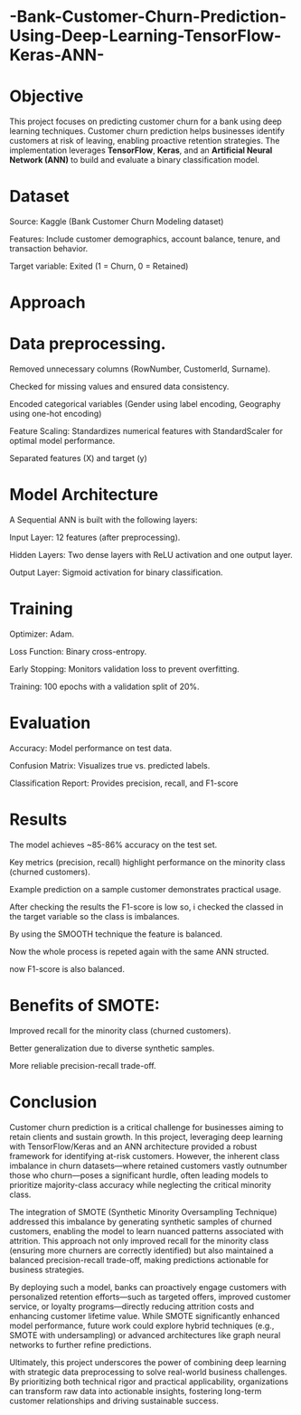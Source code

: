# -Bank-Customer-Churn-Prediction-Using-Deep-Learning-TensorFlow-Keras-ANN-

#  Objective

This project focuses on predicting customer churn for a bank using deep learning techniques. Customer churn prediction helps businesses identify customers at risk of leaving, enabling proactive retention strategies. The implementation leverages **TensorFlow**, **Keras**, and an **Artificial Neural Network (ANN)** to build and evaluate a binary classification model.

# Dataset
Source: Kaggle (Bank Customer Churn Modeling dataset)

Features: Include customer demographics, account balance, tenure, and transaction behavior.

Target variable: Exited (1 = Churn, 0 = Retained)

# Approach
# Data preprocessing.
Removed unnecessary columns (RowNumber, CustomerId, Surname).

Checked for missing values and ensured data consistency.

Encoded categorical variables (Gender using label encoding, Geography using one-hot encoding)

Feature Scaling: Standardizes numerical features with StandardScaler for optimal model performance.

Separated features (X) and target (y)
# Model Architecture
A Sequential ANN is built with the following layers:

Input Layer: 12 features (after preprocessing).

Hidden Layers: Two dense layers with ReLU activation and one output layer.

Output Layer: Sigmoid activation for binary classification.

# Training
Optimizer: Adam.

Loss Function: Binary cross-entropy.

Early Stopping: Monitors validation loss to prevent overfitting.

Training: 100 epochs with a validation split of 20%.

# Evaluation
Accuracy: Model performance on test data.

Confusion Matrix: Visualizes true vs. predicted labels.

Classification Report: Provides precision, recall, and F1-score

# Results
The model achieves ~85-86% accuracy on the test set.

Key metrics (precision, recall) highlight performance on the minority class (churned customers).

Example prediction on a sample customer demonstrates practical usage.

After checking the results the F1-score is low so, i checked the classed in the target variable so the class is imbalances.

By using the SMOOTH technique the feature is balanced.

Now the whole process is repeted again with the same ANN structed.

now F1-score is also balanced.

# Benefits of SMOTE:
Improved recall for the minority class (churned customers).

Better generalization due to diverse synthetic samples.

More reliable precision-recall trade-off.

# Conclusion
Customer churn prediction is a critical challenge for businesses aiming to retain clients and sustain growth. In this project, leveraging deep learning with TensorFlow/Keras and an ANN architecture provided a robust framework for identifying at-risk customers. However, the inherent class imbalance in churn datasets—where retained customers vastly outnumber those who churn—poses a significant hurdle, often leading models to prioritize majority-class accuracy while neglecting the critical minority class.

The integration of SMOTE (Synthetic Minority Oversampling Technique) addressed this imbalance by generating synthetic samples of churned customers, enabling the model to learn nuanced patterns associated with attrition. This approach not only improved recall for the minority class (ensuring more churners are correctly identified) but also maintained a balanced precision-recall trade-off, making predictions actionable for business strategies.

By deploying such a model, banks can proactively engage customers with personalized retention efforts—such as targeted offers, improved customer service, or loyalty programs—directly reducing attrition costs and enhancing customer lifetime value. While SMOTE significantly enhanced model performance, future work could explore hybrid techniques (e.g., SMOTE with undersampling) or advanced architectures like graph neural networks to further refine predictions.

Ultimately, this project underscores the power of combining deep learning with strategic data preprocessing to solve real-world business challenges. By prioritizing both technical rigor and practical applicability, organizations can transform raw data into actionable insights, fostering long-term customer relationships and driving sustainable success.


